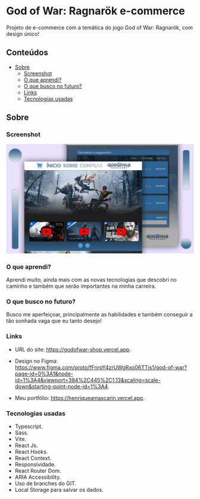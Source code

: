 # God of War: Ragnarök e-commerce

Projeto de e-commerce com a temática do jogo God of War: Ragnarök, com design único!

## Conteúdos

- [Sobre](#Sobre)
  - [Screenshot](#screenshot)
  - [O que aprendi?](#O-que-aprendi?)
  - [O que busco no futuro?](#O-que-busco-no-futuro?)
  - [Links](#links)
  - [Tecnologias usadas](#Tecnologias-usadas)

## Sobre

### Screenshot

![](/src/assets/images/screenshot/cartazGit.jpg)

### O que aprendi?

 Aprendi muito, ainda mais com as novas tecnologias que descobri no caminho e também que serão importantes na minha carreira.

### O que busco no futuro?

 Busco me aperfeiçoar, principalmente as habilidades e também conseguir a tão sonhada vaga que eu tanto desejo!

### Links

- URL do site: https://godofwar-shop.vercel.app.

- Design no Figma: https://www.figma.com/proto/fFnrpY4zrUWgRxo06TTjs1/god-of-war?page-id=0%3A1&node-id=1%3A4&viewport=384%2C445%2C1.13&scaling=scale-down&starting-point-node-id=1%3A4.

- Meu portfólio: https://henriqueamascarin.vercel.app.

### Tecnologias usadas

- Typescript.
- Sass.
- Vite.
- React Js.
- React Hooks.
- React Context.
- Responsividade.
- React Router Dom.
- ARIA Accessibility.
- Uso de branches do GIT.
- Local Storage para salvar os dados.